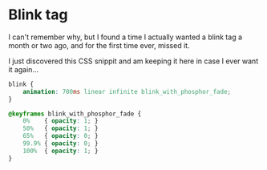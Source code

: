 Blink tag
=========
I can't remember why, but I found a time I actually wanted a blink tag a month
or two ago, and for the first time ever, missed it.

I just discovered this CSS snippit and am keeping it here in case I ever want
it again...

```css
blink {
    animation: 700ms linear infinite blink_with_phosphor_fade;
}

@keyframes blink_with_phosphor_fade {
    0%    { opacity: 1; }
    50%   { opacity: 1; }
    65%   { opacity: 0; }
    99.9% { opacity: 0; }
    100%  { opacity: 1; }
}
```
